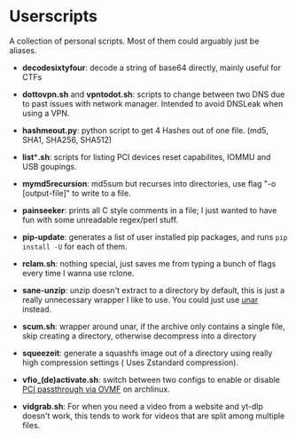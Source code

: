 # Userscripts

A collection of personal scripts. Most of them could arguably just be aliases.

* **decodesixtyfour**: decode a string of base64 directly, mainly useful for CTFs

* **dottovpn.sh** and **vpntodot.sh**: scripts to change between two DNS due to past issues with network manager. Intended to avoid DNSLeak when using a VPN.

* **hashmeout.py**: python script to get 4 Hashes out of one file. (md5, SHA1, SHA256, SHA512) 

* **list**\***.sh**: scripts for listing PCI devices reset capabilites, IOMMU and USB goupings.

* **mymd5recursion**: md5sum but recurses into directories, use flag "-o [output-file]" to write to a file.

* **painseeker**: prints all C style comments in a file; I just wanted to have fun with some unreadable regex/perl stuff.

* **pip-update**: generates a list of user installed pip packages, and runs `pip install -U` for each of them.

* **rclam.sh**: nothing special, just saves me from typing a bunch of flags every time I wanna use rclone.

* **sane-unzip**: unzip doesn't extract to a directory by default, this is just a really unnecessary wrapper I like to use. You could just use [unar](https://theunarchiver.com/command-line) instead.

* **scum.sh**: wrapper around unar, if the archive only contains a single file, skip creating a directory, otherwise decompress into a directory

* **squeezeit**: generate a squashfs image out of a directory using really high compression settings ( Uses Zstandard compression).

* **vfio_(de)activate.sh**: switch between two configs to enable or disable [PCI passthrough via OVMF](https://wiki.archlinux.org/title/PCI_passthrough_via_OVMF) on archlinux.

* **vidgrab.sh**: For when you need a video from a website and yt-dlp doesn't work, this tends to work for videos that are split among multiple files.
